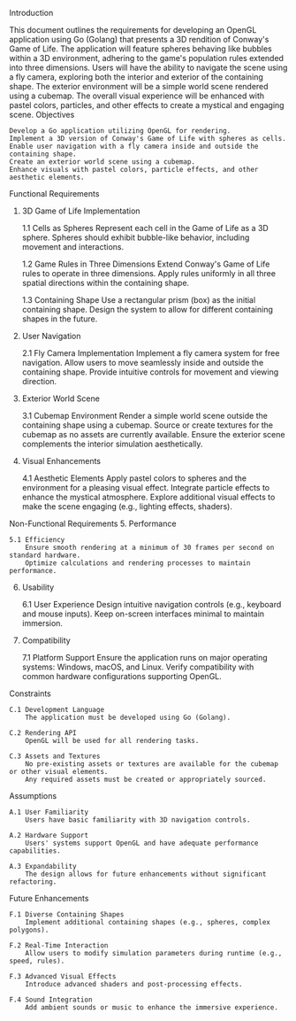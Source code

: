 Introduction

This document outlines the requirements for developing an OpenGL application using Go (Golang) that presents a 3D rendition of Conway's Game of Life. The application will feature spheres behaving like bubbles within a 3D environment, adhering to the game's population rules extended into three dimensions. Users will have the ability to navigate the scene using a fly camera, exploring both the interior and exterior of the containing shape. The exterior environment will be a simple world scene rendered using a cubemap. The overall visual experience will be enhanced with pastel colors, particles, and other effects to create a mystical and engaging scene.
Objectives

    Develop a Go application utilizing OpenGL for rendering.
    Implement a 3D version of Conway's Game of Life with spheres as cells.
    Enable user navigation with a fly camera inside and outside the containing shape.
    Create an exterior world scene using a cubemap.
    Enhance visuals with pastel colors, particle effects, and other aesthetic elements.

Functional Requirements
1. 3D Game of Life Implementation

    1.1 Cells as Spheres
        Represent each cell in the Game of Life as a 3D sphere.
        Spheres should exhibit bubble-like behavior, including movement and interactions.

    1.2 Game Rules in Three Dimensions
        Extend Conway's Game of Life rules to operate in three dimensions.
        Apply rules uniformly in all three spatial directions within the containing shape.

    1.3 Containing Shape
        Use a rectangular prism (box) as the initial containing shape.
        Design the system to allow for different containing shapes in the future.

2. User Navigation

    2.1 Fly Camera Implementation
        Implement a fly camera system for free navigation.
        Allow users to move seamlessly inside and outside the containing shape.
        Provide intuitive controls for movement and viewing direction.

3. Exterior World Scene

    3.1 Cubemap Environment
        Render a simple world scene outside the containing shape using a cubemap.
        Source or create textures for the cubemap as no assets are currently available.
        Ensure the exterior scene complements the interior simulation aesthetically.

4. Visual Enhancements

    4.1 Aesthetic Elements
        Apply pastel colors to spheres and the environment for a pleasing visual effect.
        Integrate particle effects to enhance the mystical atmosphere.
        Explore additional visual effects to make the scene engaging (e.g., lighting effects, shaders).

Non-Functional Requirements
5. Performance

    5.1 Efficiency
        Ensure smooth rendering at a minimum of 30 frames per second on standard hardware.
        Optimize calculations and rendering processes to maintain performance.

6. Usability

    6.1 User Experience
        Design intuitive navigation controls (e.g., keyboard and mouse inputs).
        Keep on-screen interfaces minimal to maintain immersion.

7. Compatibility

    7.1 Platform Support
        Ensure the application runs on major operating systems: Windows, macOS, and Linux.
        Verify compatibility with common hardware configurations supporting OpenGL.

Constraints

    C.1 Development Language
        The application must be developed using Go (Golang).

    C.2 Rendering API
        OpenGL will be used for all rendering tasks.

    C.3 Assets and Textures
        No pre-existing assets or textures are available for the cubemap or other visual elements.
        Any required assets must be created or appropriately sourced.

Assumptions

    A.1 User Familiarity
        Users have basic familiarity with 3D navigation controls.

    A.2 Hardware Support
        Users' systems support OpenGL and have adequate performance capabilities.

    A.3 Expandability
        The design allows for future enhancements without significant refactoring.

Future Enhancements

    F.1 Diverse Containing Shapes
        Implement additional containing shapes (e.g., spheres, complex polygons).

    F.2 Real-Time Interaction
        Allow users to modify simulation parameters during runtime (e.g., speed, rules).

    F.3 Advanced Visual Effects
        Introduce advanced shaders and post-processing effects.

    F.4 Sound Integration
        Add ambient sounds or music to enhance the immersive experience.
